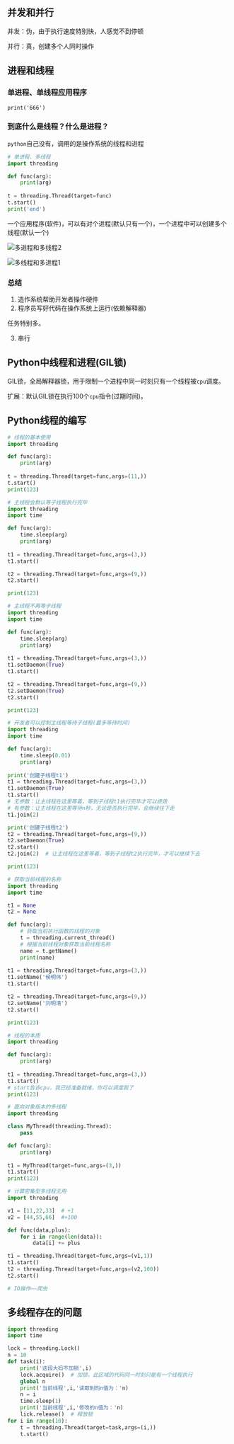## 并发和并行

并发：伪，由于执行速度特别快，人感觉不到停顿

并行：真，创建多个人同时操作

## 进程和线程

### 单进程、单线程应用程序

`print('666')`

### 到底什么是线程？什么是进程？

`python`自己没有，调用的是操作系统的线程和进程

```python
# 单进程、多线程
import threading

def func(arg):
    print(arg)
    
t = threading.Thread(target=func)
t.start()
print('end')
```

一个应用程序(软件)，可以有对个进程(默认只有一个)，一个进程中可以创建多个线程(默认一个)

![多进程和多线程2](D:\repository\PythonNotes\images\多进程和多线程2.png)

![多线程和多进程1](D:\repository\PythonNotes\images\多线程和多进程1.png)

### 总结

1. 造作系统帮助开发者操作硬件
2. 程序员写好代码在操作系统上运行(依赖解释器)

任务特别多。

3. 串行

## Python中线程和进程(GIL锁)

GIL锁，全局解释器锁，用于限制一个进程中同一时刻只有一个线程被`cpu`调度。

扩展：默认GIL锁在执行100个`cpu`指令(过期时间)。

## Python线程的编写

```python
# 线程的基本使用
import threading

def func(arg):
    print(arg)
    
t = threading.Thread(target=func,args=(11,))
t.start()
print(123)
```

```python
# 主线程会默认等子线程执行完毕
import threading
import time

def func(arg):
    time.sleep(arg)
    print(arg)
    
t1 = threading.Thread(target=func,args=(3,))
t1.start()

t2 = threading.Thread(target=func,args=(9,))
t2.start()

print(123)
```

```python
# 主线程不再等子线程
import threading
import time

def func(arg):
    time.sleep(arg)
    print(arg)
    
t1 = threading.Thread(target=func,args=(3,))
t1.setDaemon(True)
t1.start()

t2 = threading.Thread(target=func,args=(9,))
t2.setDaemon(True)
t2.start()

print(123)
```

```python
# 开发者可以控制主线程等待子线程(最多等待时间)
import threading
import time

def func(arg):
    time.sleep(0.01)
    print(arg)
    
print('创建子线程t1')
t1 = threading.Thread(target=func,args=(3,))
t1.setDaemon(True)
t1.start()
# 无参数：让主线程在这里等着，等到子线程t1执行完毕才可以绩效
# 有参数：让主线程在这里等待n秒，无论是否执行完毕，会继续往下走
t1.join(2)

print('创建子线程t2')
t2 = threading.Thread(target=func,args=(9,))
t2.setDaemon(True)
t2.start()
t2.join(2)  # 让主线程在这里等着，等到子线程t2执行完毕，才可以继续下去

print(123)
```

```python
# 获取当前线程的名称
import threading
import time

t1 = None
t2 = None

def func(arg):
    # 获取当前执行函数的线程的对象
    t = threading.current_thread()
    # 根据当前线程对象获取当前线程名称
    name = t.getName()
    print(name)
    
t1 = threading.Thread(target=func,args=(3,))
t1.setName('侯明伟')
t1.start()

t2 = threading.Thread(target=func,args=(9,))
t2.setName('刘明清')
t2.start()

print(123)
```

```python
# 线程的本质
import threading

def func(arg):
    print(arg)
    
t1 = threading.Thread(target=func,args=(3,))
t1.start()
# start告诉cpu，我已经准备就绪，你可以调度我了
print(123)
```

```python
# 面向对象版本的多线程
import threading

class MyThread(threading.Thread):
    pass

def func(arg):
    print(arg)
    
t1 = MyThread(target=func,args=(3,))
t1.start()
print(123)
```

```python
# 计算密集型多线程无用
import threading

v1 = [11,22,33]  # +1
v2 = [44,55,66]  #+100

def func(data,plus):
    for i in range(len(data)):
        data[i] += plus

t1 = threading.Thread(target=func,args=(v1,1))
t1.start()
t2 = threading.Thread(target=func,args=(v2,100))
t2.start()
```

```python
# IO操作——爬虫
```

## 多线程存在的问题

```python
import threading
import time

lock = threading.Lock()
n = 10
def task(i):
    print('这段大妈不加锁',i)
    lock.acquire()  # 加锁，此区域的代码同一时刻只能有一个线程执行
    global n
    print('当前线程',i,'读取到的n值为：'n)
    n = i
    time.sleep(1)
    print('当前线程',i,'修改的n值为：'n)
    lick.release()  # 释放锁
for i in range(10):
    t = threading.Thread(target=task,args=(i,))
    t.start()
```